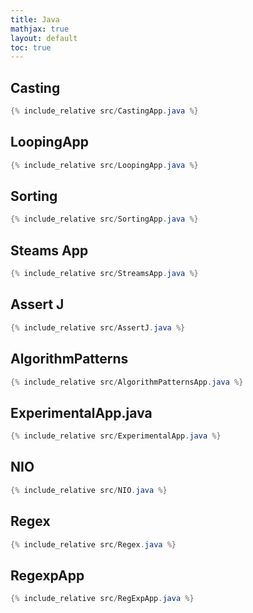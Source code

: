 ```yaml
---
title: Java
mathjax: true
layout: default
toc: true
---
```



## Casting

```java
{% include_relative src/CastingApp.java %}
```

## LoopingApp

```java
{% include_relative src/LoopingApp.java %}
```

## Sorting

```java
{% include_relative src/SortingApp.java %}
```


## Steams App

```java
{% include_relative src/StreamsApp.java %}
```

## Assert J

```java
{% include_relative src/AssertJ.java %}
```



## AlgorithmPatterns

```java
{% include_relative src/AlgorithmPatternsApp.java %}
```

## ExperimentalApp.java

```java
{% include_relative src/ExperimentalApp.java %}
```



## NIO

```java
{% include_relative src/NIO.java %}
```

## Regex

```java
{% include_relative src/Regex.java %}
```

## RegexpApp

```java
{% include_relative src/RegExpApp.java %}
```
